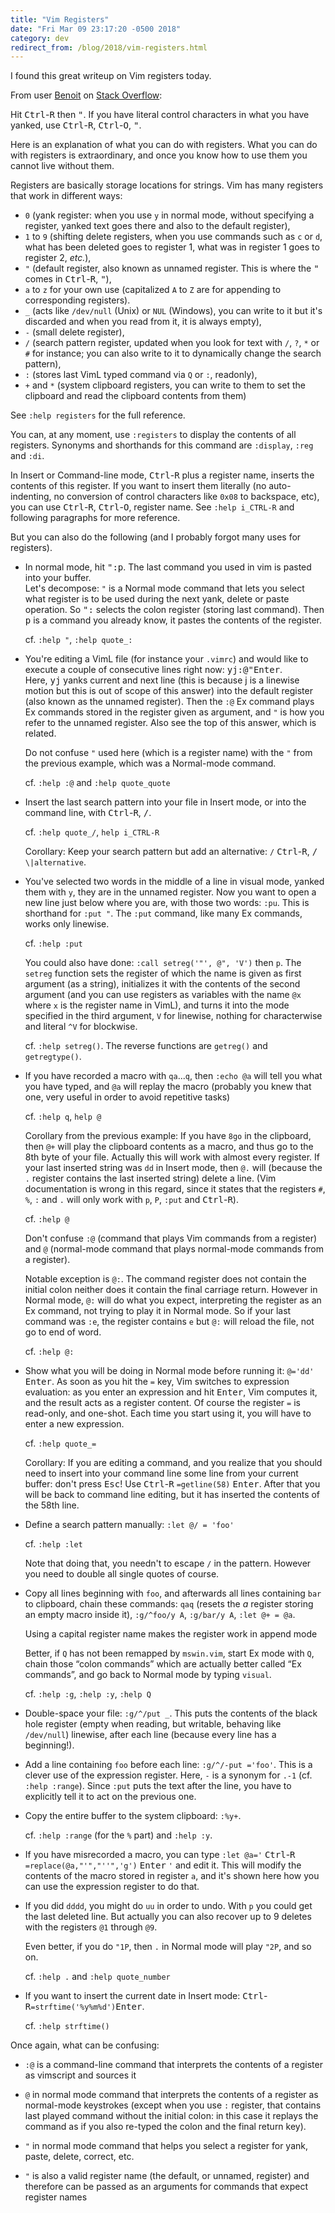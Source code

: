 ```yaml
---
title: "Vim Registers"
date: "Fri Mar 09 23:17:20 -0500 2018"
category: dev
redirect_from: /blog/2018/vim-registers.html
---
```


I found this great writeup on Vim registers today.

From user [Benoit][] on [Stack Overflow][]:

Hit <kbd>Ctrl</kbd>-<kbd>R</kbd> then <kbd>"</kbd>. If you have literal control characters in what you have yanked, use <kbd>Ctrl</kbd>-<kbd>R</kbd>, <kbd>Ctrl</kbd>-<kbd>O</kbd>, <kbd>"</kbd>.

Here is an explanation of what you can do with registers. What you can do with registers is extraordinary, and once you know how to use them you cannot live without them.

Registers are basically storage locations for strings. Vim has many registers that work in different ways:

 * `0` (yank register: when you use `y` in normal mode, without specifying a register, yanked text goes there and also to the default register),
 * `1` to `9` (shifting delete registers, when you use commands such as `c` or `d`, what has been deleted goes to register 1, what was in register 1 goes to register 2, *etc.*),
 * `"` (default register, also known as unnamed register. This is where the <kbd>"</kbd> comes in <kbd>Ctrl</kbd>-<kbd>R</kbd>, <kbd>"</kbd>),
 * `a` to `z` for your own use (capitalized `A` to `Z` are for appending to corresponding registers).
 * `_` (acts like `/dev/null` (Unix) or `NUL` (Windows), you can write to it but it's discarded and when you read from it, it is always empty),
 * `-` (small delete register),
 * `/` (search pattern register, updated when you look for text with `/`, `?`, `*` or `#` for instance; you can also write to it to dynamically change the search pattern),
 * `:` (stores last VimL typed command via `Q` or `:`, readonly),
 * `+` and `*` (system clipboard registers, you can write to them to set the clipboard and read the clipboard contents from them)

See `:help registers` for the full reference.

You can, at any moment, use `:registers` to display the contents of all registers. Synonyms and shorthands for this command are `:display`, `:reg` and `:di`.

In Insert or Command-line mode, <kbd>Ctrl</kbd>-<kbd>R</kbd> plus a register name, inserts the contents of this register. If you want to insert them literally (no auto-indenting, no conversion of control characters like `0x08` to backspace, etc), you can use <kbd>Ctrl</kbd>-<kbd>R</kbd>, <kbd>Ctrl</kbd>-<kbd>O</kbd>, register name.
See `:help i_CTRL-R` and following paragraphs for more reference.

But you can also do the following (and I probably forgot many uses for registers).

 * In normal mode, hit <kbd>"</kbd><kbd>:</kbd><kbd>p</kbd>. The last command you used in vim is pasted into your buffer.  
   Let's decompose: `"` is a Normal mode command that lets you select what register is to be used during the next yank, delete or paste operation. So <kbd>"</kbd><kbd>:</kbd> selects the colon register (storing last command). Then <kbd>p</kbd> is a command you already know, it pastes the contents of the register.

   cf. `:help "`, `:help quote_:`

 * You're editing a VimL file (for instance your `.vimrc`) and would like to execute a couple of consecutive lines right now: <kbd>y</kbd><kbd>j</kbd><kbd>:</kbd><kbd>@</kbd><kbd>"</kbd><kbd>Enter</kbd>.  
   Here, <kbd>y</kbd><kbd>j</kbd> yanks current and next line (this is because j is a linewise motion but this is out of scope of this answer) into the default register (also known as the unnamed register). Then the `:@` Ex command plays Ex commands stored in the register given as argument, and `"` is how you refer to the unnamed register. Also see the top of this answer, which is related.

   Do not confuse `"` used here (which is a register name) with the `"` from the previous example, which was a Normal-mode command.

   cf. `:help :@` and `:help quote_quote`

 * Insert the last search pattern into your file in Insert mode, or into the command line, with <kbd>Ctrl</kbd>-<kbd>R</kbd>, <kbd>/</kbd>.

   cf. `:help quote_/`, `help i_CTRL-R`  

   Corollary: Keep your search pattern but add an alternative: `/` <kbd>Ctrl</kbd>-<kbd>R</kbd>, <kbd>/</kbd> `\|alternative`.

 * You've selected two words in the middle of a line in visual mode, yanked them with `y`, they are in the unnamed register. Now you want to open a new line just below where you are, with those two words: `:pu`. This is shorthand for `:put "`. The `:put` command, like many Ex commands, works only linewise.

   cf. `:help :put`

   You could also have done: `:call setreg('"', @", 'V')` then `p`. The `setreg` function sets the register of which the name is given as first argument (as a string), initializes it with the contents of the second argument (and you can use registers as variables with the name `@x` where `x` is the register name in VimL), and turns it into the mode specified in the third argument, `V` for linewise, nothing for characterwise and literal `^V` for blockwise.

   cf. `:help setreg()`. The reverse functions are `getreg()` and `getregtype()`.

 * If you have recorded a macro with `qa`...`q`, then `:echo @a` will tell you what you have typed, and `@a` will replay the macro (probably you knew that one, very useful in order to avoid repetitive tasks)

   cf. `:help q`, `help @`

   Corollary from the previous example: If you have `8go` in the clipboard, then `@+` will play the clipboard contents as a macro, and thus go to the 8th byte of your file. Actually this will work with almost every register. If your last inserted string was `dd` in Insert mode, then `@.` will (because the `.` register contains the last inserted string) delete a line. (Vim documentation is wrong in this regard, since it states that the registers `#`, `%`, `:` and `.` will only work with `p`, `P`, `:put` and <kbd>Ctrl</kbd>-<kbd>R</kbd>).

   cf. `:help @`

   Don't confuse `:@` (command that plays Vim commands from a register) and `@` (normal-mode command that plays normal-mode commands from a register).

   Notable exception is `@:`. The command register does not contain the initial colon neither does it contain the final carriage return. However in Normal mode, `@:` will do what you expect, interpreting the register as an Ex command, not trying to play it in Normal mode. So if your last command was `:e`, the register contains `e` but `@:` will reload the file, not go to end of word.

   cf. `:help @:`

 * Show what you will be doing in Normal mode before running it: `@='dd'` <kbd>Enter</kbd>. As soon as you hit the `=` key, Vim switches to expression evaluation: as you enter an expression and hit <kbd>Enter</kbd>, Vim computes it, and the result acts as a register content. Of course the register `=` is read-only, and one-shot. Each time you start using it, you will have to enter a new expression.

   cf. `:help quote_=`

   Corollary: If you are editing a command, and you realize that you should need to insert into your command line some line from your current buffer: don't press <kbd>Esc</kbd>! Use <kbd>Ctrl</kbd>-<kbd>R</kbd> `=getline(58)` <kbd>Enter</kbd>. After that you will be back to command line editing, but it has inserted the contents of the 58th line.

 * Define a search pattern manually: `:let @/ = 'foo'`

   cf. `:help :let`

   Note that doing that, you needn't to escape `/` in the pattern. However you need to double all single quotes of course.

 * Copy all lines beginning with `foo`, and afterwards all lines containing `bar` to clipboard, chain these commands: `qaq` (resets the *a* register storing an empty macro inside it), `:g/^foo/y A`, `:g/bar/y A`, `:let @+ = @a`.

   Using a capital register name makes the register work in append mode

   Better, if `Q` has not been remapped by `mswin.vim`, start Ex mode with `Q`, chain those “colon commands” which are actually better called “Ex commands”, and go back to Normal mode by typing `visual`.

   cf. `:help :g`, `:help :y`, `:help Q`

 * Double-space your file: `:g/^/put _`. This puts the contents of the black hole register (empty when reading, but writable, behaving like `/dev/null`) linewise, after each line (because every line has a beginning!).

 * Add a line containing `foo` before each line: `:g/^/-put ='foo'`. This is a clever use of the expression register. Here, `-` is a synonym for `.-1` (cf. `:help :range`). Since `:put` puts the text after the line, you have to explicitly tell it to act on the previous one.

 * Copy the entire buffer to the system clipboard: `:%y+`.

   cf. `:help :range` (for the `%` part) and `:help :y`.

 * If you have misrecorded a macro, you can type `:let @a='` <kbd>Ctrl</kbd>-<kbd>R</kbd> `=replace(@a,"'","''",'g')` <kbd>Enter</kbd> `'` and edit it. This will modify the contents of the macro stored in register `a`, and it's shown here how you can use the expression register to do that.

 * If you did `dddd`, you might do `uu` in order to undo. With `p` you could get the last deleted line. But actually you can also recover up to 9 deletes with the registers `@1` through `@9`.

   Even better, if you do `"1P`, then `.` in Normal mode will play `"2P`, and so on.

   cf. `:help .` and `:help quote_number`

 * If you want to insert the current date in Insert mode: <kbd>Ctrl</kbd>-<kbd>R</kbd>`=strftime('%y%m%d')`<kbd>Enter</kbd>.

   cf. `:help strftime()`

Once again, what can be confusing:

 * `:@` is a command-line command that interprets the contents of a register as vimscript and sources it
 * `@`  in normal mode command that interprets the contents of a register as normal-mode keystrokes (except when you use `:` register, that contains last played command without the initial colon: in this case it replays the command as if you also re-typed the colon and the final return key).

 * `"`  in normal mode command that helps you select a register for yank, paste, delete, correct, etc.
 * `"`  is also a valid register name (the default, or unnamed, register) and therefore can be passed as an arguments for commands that expect register names

[Benoit]: https://stackoverflow.com/users/457352
[Stack Overflow]: https://stackoverflow.com/a/3997110
